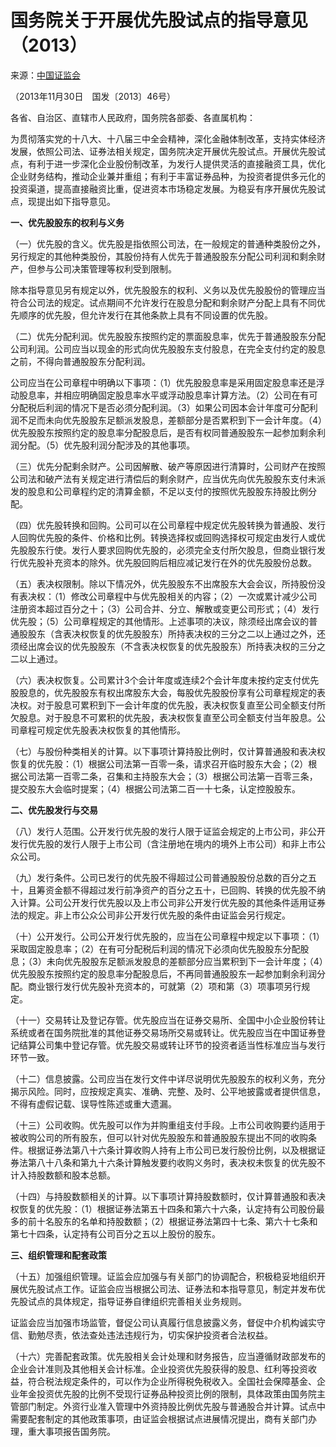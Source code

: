 # 国务院关于开展优先股试点的指导意见（2013）

来源：[中国证监会](http://www.csrc.gov.cn/pub/newsite/flb/flfg/xzfg_8248/201401/t20140122_242964.html)

（2013年11月30日　国发〔2013〕46号）

 各省、自治区、直辖市人民政府，国务院各部委、各直属机构：

为贯彻落实党的十八大、十八届三中全会精神，深化金融体制改革，支持实体经济发展，依照公司法、证券法相关规定，国务院决定开展优先股试点。开展优先股试点，有利于进一步深化企业股份制改革，为发行人提供灵活的直接融资工具，优化企业财务结构，推动企业兼并重组；有利于丰富证券品种，为投资者提供多元化的投资渠道，提高直接融资比重，促进资本市场稳定发展。为稳妥有序开展优先股试点，现提出如下指导意见。

**一、优先股股东的权利与义务**

（一）优先股的含义。优先股是指依照公司法，在一般规定的普通种类股份之外，另行规定的其他种类股份，其股份持有人优先于普通股股东分配公司利润和剩余财产，但参与公司决策管理等权利受到限制。

除本指导意见另有规定以外，优先股股东的权利、义务以及优先股股份的管理应当符合公司法的规定。试点期间不允许发行在股息分配和剩余财产分配上具有不同优先顺序的优先股，但允许发行在其他条款上具有不同设置的优先股。

（二）优先分配利润。优先股股东按照约定的票面股息率，优先于普通股股东分配公司利润。公司应当以现金的形式向优先股股东支付股息，在完全支付约定的股息之前，不得向普通股股东分配利润。

公司应当在公司章程中明确以下事项：（1）优先股股息率是采用固定股息率还是浮动股息率，并相应明确固定股息率水平或浮动股息率计算方法。（2）公司在有可分配税后利润的情况下是否必须分配利润。（3）如果公司因本会计年度可分配利润不足而未向优先股股东足额派发股息，差额部分是否累积到下一会计年度。（4）优先股股东按照约定的股息率分配股息后，是否有权同普通股股东一起参加剩余利润分配。（5）优先股利润分配涉及的其他事项。

（三）优先分配剩余财产。公司因解散、破产等原因进行清算时，公司财产在按照公司法和破产法有关规定进行清偿后的剩余财产，应当优先向优先股股东支付未派发的股息和公司章程约定的清算金额，不足以支付的按照优先股股东持股比例分配。

（四）优先股转换和回购。公司可以在公司章程中规定优先股转换为普通股、发行人回购优先股的条件、价格和比例。转换选择权或回购选择权可规定由发行人或优先股股东行使。发行人要求回购优先股的，必须完全支付所欠股息，但商业银行发行优先股补充资本的除外。优先股回购后相应减记发行在外的优先股股份总数。

（五）表决权限制。除以下情况外，优先股股东不出席股东大会会议，所持股份没有表决权：（1）修改公司章程中与优先股相关的内容；（2）一次或累计减少公司注册资本超过百分之十；（3）公司合并、分立、解散或变更公司形式；（4）发行优先股；（5）公司章程规定的其他情形。上述事项的决议，除须经出席会议的普通股股东（含表决权恢复的优先股股东）所持表决权的三分之二以上通过之外，还须经出席会议的优先股股东（不含表决权恢复的优先股股东）所持表决权的三分之二以上通过。

（六）表决权恢复。公司累计3个会计年度或连续2个会计年度未按约定支付优先股股息的，优先股股东有权出席股东大会，每股优先股股份享有公司章程规定的表决权。对于股息可累积到下一会计年度的优先股，表决权恢复直至公司全额支付所欠股息。对于股息不可累积的优先股，表决权恢复直至公司全额支付当年股息。公司章程可规定优先股表决权恢复的其他情形。

（七）与股份种类相关的计算。以下事项计算持股比例时，仅计算普通股和表决权恢复的优先股：（1）根据公司法第一百零一条，请求召开临时股东大会；（2）根据公司法第一百零二条，召集和主持股东大会；（3）根据公司法第一百零三条，提交股东大会临时提案；（4）根据公司法第二百一十七条，认定控股股东。

**二、优先股发行与交易**

（八）发行人范围。公开发行优先股的发行人限于证监会规定的上市公司，非公开发行优先股的发行人限于上市公司（含注册地在境内的境外上市公司）和非上市公众公司。

（九）发行条件。公司已发行的优先股不得超过公司普通股股份总数的百分之五十，且筹资金额不得超过发行前净资产的百分之五十，已回购、转换的优先股不纳入计算。公司公开发行优先股以及上市公司非公开发行优先股的其他条件适用证券法的规定。非上市公众公司非公开发行优先股的条件由证监会另行规定。

（十）公开发行。公司公开发行优先股的，应当在公司章程中规定以下事项：（1）采取固定股息率；（2）在有可分配税后利润的情况下必须向优先股股东分配股息；（3）未向优先股股东足额派发股息的差额部分应当累积到下一会计年度；（4）优先股股东按照约定的股息率分配股息后，不再同普通股股东一起参加剩余利润分配。商业银行发行优先股补充资本的，可就第（2）项和第（3）项事项另行规定。

（十一）交易转让及登记存管。优先股应当在证券交易所、全国中小企业股份转让系统或者在国务院批准的其他证券交易场所交易或转让。优先股应当在中国证券登记结算公司集中登记存管。优先股交易或转让环节的投资者适当性标准应当与发行环节一致。

（十二）信息披露。公司应当在发行文件中详尽说明优先股股东的权利义务，充分揭示风险。同时，应按规定真实、准确、完整、及时、公平地披露或者提供信息，不得有虚假记载、误导性陈述或重大遗漏。

（十三）公司收购。优先股可以作为并购重组支付手段。上市公司收购要约适用于被收购公司的所有股东，但可以针对优先股股东和普通股股东提出不同的收购条件。根据证券法第八十六条计算收购人持有上市公司已发行股份比例，以及根据证券法第八十八条和第九十六条计算触发要约收购义务时，表决权未恢复的优先股不计入持股数额和股本总额。

（十四）与持股数额相关的计算。以下事项计算持股数额时，仅计算普通股和表决权恢复的优先股：（1）根据证券法第五十四条和第六十六条，认定持有公司股份最多的前十名股东的名单和持股数额；（2）根据证券法第四十七条、第六十七条和第七十四条，认定持有公司百分之五以上股份的股东。

**三、组织管理和配套政策**

（十五）加强组织管理。证监会应加强与有关部门的协调配合，积极稳妥地组织开展优先股试点工作。证监会应当根据公司法、证券法和本指导意见，制定并发布优先股试点的具体规定，指导证券自律组织完善相关业务规则。

证监会应当加强市场监管，督促公司认真履行信息披露义务，督促中介机构诚实守信、勤勉尽责，依法查处违法违规行为，切实保护投资者合法权益。

（十六）完善配套政策。优先股相关会计处理和财务报告，应当遵循财政部发布的企业会计准则及其他相关会计标准。企业投资优先股获得的股息、红利等投资收益，符合税法规定条件的，可以作为企业所得税免税收入。全国社会保障基金、企业年金投资优先股的比例不受现行证券品种投资比例的限制，具体政策由国务院主管部门制定。外资行业准入管理中外资持股比例优先股与普通股合并计算。试点中需要配套制定的其他政策事项，由证监会根据试点进展情况提出，商有关部门办理，重大事项报告国务院。